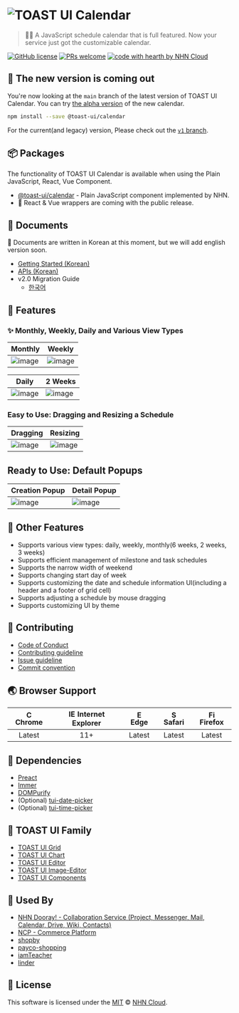 # ![TOAST UI Calendar](https://user-images.githubusercontent.com/26706716/39230183-7f8ff186-48a0-11e8-8d9c-9699d2d0e471.png)

> 🍞📅 A JavaScript schedule calendar that is full featured. Now your service just got the customizable calendar.
<!-- [![npm](https://img.shields.io/npm/v/@toast-ui/calendar.svg)](https://www.npmjs.com/package/@toast-ui/calendar) -->
[![GitHub license](https://img.shields.io/github/license/nhn/tui.calendar.svg)](https://github.com/nhn/tui.calendar/blob/main/LICENSE)
[![PRs welcome](https://img.shields.io/badge/PRs-welcome-ff69b4.svg)](https://github.com/nhn/tui.project-name/labels/help%20wanted)
[![code with hearth by NHN Cloud](https://img.shields.io/badge/%3C%2F%3E%20with%20%E2%99%A5%20by-NHN_Cloud-ff1414.svg)](https://github.com/nhn)

## 🚧 The new version is coming out

You're now looking at the `main` branch of the latest version of TOAST UI Calendar. You can try [the alpha version](https://github.com/nhn/tui.calendar/releases/tag/v2.0.0-alpha.0) of the new calendar.

```sh
npm install --save @toast-ui/calendar
```

For the current(and legacy) version, Please check out the [`v1` branch](https://github.com/nhn/tui.calendar/tree/v1).

## 📦 Packages

The functionality of TOAST UI Calendar is available when using the Plain JavaScript, React, Vue Component.

- [@toast-ui/calendar](https://github.com/nhn/tui.calendar/tree/main/apps/calendar) - Plain JavaScript component implemented by NHN.
- 🚧 React & Vue wrappers are coming with the public release.

## 📙 Documents

🚧 Documents are written in Korean at this moment, but we will add english version soon.

- [Getting Started (Korean)](https://nhn.github.io/tui.calendar/2.0.0-alpha/?path=/story/documentation-%ED%95%9C%EA%B5%AD%EC%96%B4-%EA%B0%80%EC%9D%B4%EB%93%9C-%EC%8B%9C%EC%9E%91%ED%95%98%EA%B8%B0--page)
- [APIs (Korean)](https://nhn.github.io/tui.calendar/2.0.0-alpha)
- v2.0 Migration Guide
  - [한국어](https://nhn.github.io/tui.calendar/2.0.0-alpha/?path=/story/documentation-%ED%95%9C%EA%B5%AD%EC%96%B4-%EA%B0%80%EC%9D%B4%EB%93%9C-v2-%EB%A7%88%EC%9D%B4%EA%B7%B8%EB%A0%88%EC%9D%B4%EC%85%98-%EA%B0%80%EC%9D%B4%EB%93%9C--page)

## 📅 Features

### ✨ Monthly, Weekly, Daily and Various View Types

| Monthly | Weekly |
| --- | --- |
| ![image](https://user-images.githubusercontent.com/26706716/39230396-4d79a592-48a1-11e8-9849-08e80f1bedf6.png) | ![image](https://user-images.githubusercontent.com/26706716/39230459-83beac38-48a1-11e8-8cd4-11b97817f1f8.png) |

| Daily | 2 Weeks |
| --- | --- |
| ![image](https://user-images.githubusercontent.com/26706716/39230685-60a2a1d6-48a2-11e8-9d46-ce5693277a64.png) | ![image](https://user-images.githubusercontent.com/26706716/39230638-281d5266-48a2-11e8-84d8-ab289f372051.png) |

### Easy to Use: Dragging and Resizing a Schedule

| Dragging | Resizing |
| --- | --- |
| ![image](https://user-images.githubusercontent.com/26706716/39230930-591031f8-48a3-11e8-8f62-e12e6c19920c.gif) | ![image](https://user-images.githubusercontent.com/26706716/39231671-c926d0da-48a5-11e8-959d-35fd32f2c522.gif) |

## Ready to Use: Default Popups

| Creation Popup | Detail Popup |
| --- | --- |
| ![image](https://user-images.githubusercontent.com/26706716/39230798-d151a9ae-48a2-11e8-842d-b19b40432f48.png) | ![image](https://user-images.githubusercontent.com/26706716/39230820-e73fa11c-48a2-11e8-9348-8e3d81979a78.png) |

## 🎨 Other Features

- Supports various view types: daily, weekly, monthly(6 weeks, 2 weeks, 3 weeks)
- Supports efficient management of milestone and task schedules
- Supports the narrow width of weekend
- Supports changing start day of week
- Supports customizing the date and schedule information UI(including a header and a footer of grid cell)
- Supports adjusting a schedule by mouse dragging
- Supports customizing UI by theme

## 💬 Contributing

- [Code of Conduct](https://github.com/nhn/tui.calendar/blob/main/CODE_OF_CONDUCT.md)
- [Contributing guideline](https://github.com/nhn/tui.calendar/blob/main/CONTRIBUTING.md)
- [Issue guideline](https://github.com/nhn/tui.calendar/blob/main/docs/ISSUE_TEMPLATE.md)
- [Commit convention](https://github.com/nhn/tui.calendar/blob/main/docs/COMMIT_MESSAGE_CONVENTION.md)

## 🌏 Browser Support

| <img src="https://user-images.githubusercontent.com/1215767/34348387-a2e64588-ea4d-11e7-8267-a43365103afe.png" alt="Chrome" width="16px" height="16px" /> Chrome | <img src="https://user-images.githubusercontent.com/1215767/34348590-250b3ca2-ea4f-11e7-9efb-da953359321f.png" alt="IE" width="16px" height="16px" /> Internet Explorer | <img src="https://user-images.githubusercontent.com/1215767/34348380-93e77ae8-ea4d-11e7-8696-9a989ddbbbf5.png" alt="Edge" width="16px" height="16px" /> Edge | <img src="https://user-images.githubusercontent.com/1215767/34348394-a981f892-ea4d-11e7-9156-d128d58386b9.png" alt="Safari" width="16px" height="16px" /> Safari | <img src="https://user-images.githubusercontent.com/1215767/34348383-9e7ed492-ea4d-11e7-910c-03b39d52f496.png" alt="Firefox" width="16px" height="16px" /> Firefox |
| :---------: | :---------: | :---------: | :---------: | :---------: |
| Latest | 11+ | Latest | Latest | Latest |

## 🔩 Dependencies

- [Preact](https://github.com/preactjs/preact)
- [Immer](https://github.com/immerjs/immer)
- [DOMPurify](https://github.com/cure53/DOMPurify)
- (Optional) [tui-date-picker](https://github.com/nhn/tui.date-picker)
- (Optional) [tui-time-picker](https://github.com/nhn/tui.time-picker)

## 🍞 TOAST UI Family

- [TOAST UI Grid](https://github.com/nhn/tui.grid)
- [TOAST UI Chart](https://github.com/nhn/tui.chart)
- [TOAST UI Editor](https://github.com/nhn/tui.editor)
- [TOAST UI Image-Editor](https://github.com/nhn/tui.image-editor)
- [TOAST UI Components](https://github.com/nhn?q=tui)

## 🚀 Used By

- [NHN Dooray! - Collaboration Service (Project, Messenger, Mail, Calendar, Drive, Wiki, Contacts)](https://dooray.com)
- [NCP - Commerce Platform](https://www.e-ncp.com/)
- [shopby](https://www.godo.co.kr/shopby/main.gd)
- [payco-shopping](https://shopping.payco.com/)
- [iamTeacher](https://teacher.iamservice.net)
- [linder](https://www.linder.kr)

## 📜 License

This software is licensed under the [MIT](https://github.com/nhn/tui.calendar/blob/main/LICENSE) © [NHN Cloud](https://github.com/nhn).

